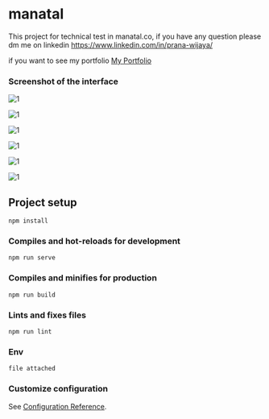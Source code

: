 # manatal

This project for technical test in manatal.co, if you have any question please dm me on linkedin
https://www.linkedin.com/in/prana-wijaya/

if you want to see my portfolio [My Portfolio](https://prana-wijaya.netlify.app/portfolio)


### Screenshot of the interface ###
![1](./src/assets/Screenshot_2.png)

![1](./src/assets/Screenshot_3.png)

![1](./src/assets/Screenshot_4.png)

![1](./src/assets/Screenshot_5.png)

![1](./src/assets/Screenshot_6.png)

![1](./src/assets/Screenshot_7.png)


## Project setup
```
npm install
```

### Compiles and hot-reloads for development
```
npm run serve
```

### Compiles and minifies for production
```
npm run build
```

### Lints and fixes files
```
npm run lint
```

### Env
```
file attached 
```

### Customize configuration
See [Configuration Reference](https://cli.vuejs.org/config/).
